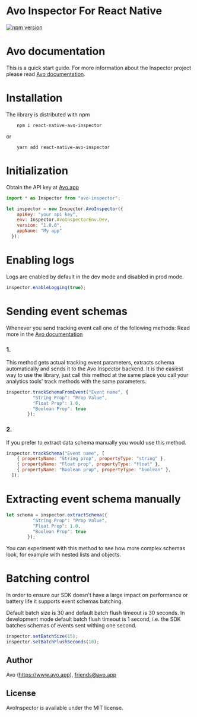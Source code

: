 # Avo Inspector For React Native

[![npm version](https://badge.fury.io/js/react-native-avo-inspector.svg)](https://badge.fury.io/js/react-native-avo-inspector)

# Avo documentation

This is a quick start guide.
For more information about the Inspector project please read [Avo documentation](https://www.avo.app/docs/inspector/sdk/js).

# Installation

The library is distributed with npm

```
    npm i react-native-avo-inspector
```
or
```
    yarn add react-native-avo-inspector
```

# Initialization

Obtain the API key at [Avo.app](https://www.avo.app/welcome)

```javascript
import * as Inspector from "avo-inspector";

let inspector = new Inspector.AvoInspector({
    apiKey: "your api key",
    env: Inspector.AvoInspectorEnv.Dev,
    version: "1.0.0",
    appName: "My app"
  });
```

# Enabling logs

Logs are enabled by default in the dev mode and disabled in prod mode.

```javascript
inspector.enableLogging(true);
```

# Sending event schemas

Whenever you send tracking event call one of the following methods:
Read more in the [Avo documentation](https://www.avo.app/docs/inspector/sdk/js#event-tracking)

### 1.

This method gets actual tracking event parameters, extracts schema automatically and sends it to the Avo Inspector backend.
It is the easiest way to use the library, just call this method at the same place you call your analytics tools' track methods with the same parameters.

```javascript
inspector.trackSchemaFromEvent("Event name", {
          "String Prop": "Prop Value",
          "Float Prop": 1.0,
          "Boolean Prop": true
        }); 
```

### 2.

If you prefer to extract data schema manually you would use this method.

```javascript
inspector.trackSchema("Event name", [
    { propertyName: "String prop", propertyType: "string" },
    { propertyName: "Float prop", propertyType: "float" },
    { propertyName: "Boolean prop", propertyType: "boolean" },
  ]);
```

# Extracting event schema manually

```javascript
let schema = inspector.extractSchema({
          "String Prop": "Prop Value",
          "Float Prop": 1.0,
          "Boolean Prop": true
        });
```
You can experiment with this method to see how more complex schemas look, for example with nested lists and objects.

# Batching control

In order to ensure our SDK doesn't have a large impact on performance or battery life it supports event schemas batching.

Default batch size is 30 and default batch flush timeout is 30 seconds.
In development mode default batch flush timeout is 1 second, i.e. the SDK batches schemas of events sent withing one second.

```javascript
inspector.setBatchSize(15);
inspector.setBatchFlushSeconds(10);
```

## Author

Avo (https://www.avo.app), friends@avo.app

## License

AvoInspector is available under the MIT license.
